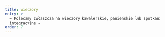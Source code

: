 ```yaml
---
title: wieczory
entry: >-
  ~ Polecamy zwłaszcza na wieczory kawalerskie, panieńskie lub spotkania
  integracyjne ~
order: 7
---
```


